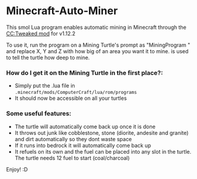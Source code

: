 # Minecraft-Auto-Miner
This smol Lua program enables automatic mining in Minecraft through the [CC:Tweaked mod](https://www.curseforge.com/minecraft/mc-mods/cc-tweaked) for v1.12.2
                 
To use it, run the program on a Mining Turtle's prompt as "MiningProgram <X> <Y> <Z>" and replace X, Y and Z with
how big of an area you want it to mine. <Z> is used to tell the turtle how deep to mine.
  
### How do I get it on the Mining Turtle in the first place?:
* Simply put the .lua file in `.minecraft/mods/ComputerCraft/lua/rom/programs`
* It should now be accessible on all your turtles

### Some useful features:
* The turtle will automatically come back up once it is done
* It throws out junk like cobblestone, stone (diorite, andesite and granite) and dirt automatically so they dont waste space
* If it runs into bedrock it will automatically come back up
* It refuels on its own and the fuel can be placed into any slot in the turtle. The turtle needs 12 fuel to start (coal/charcoal)
      
Enjoy! :D
